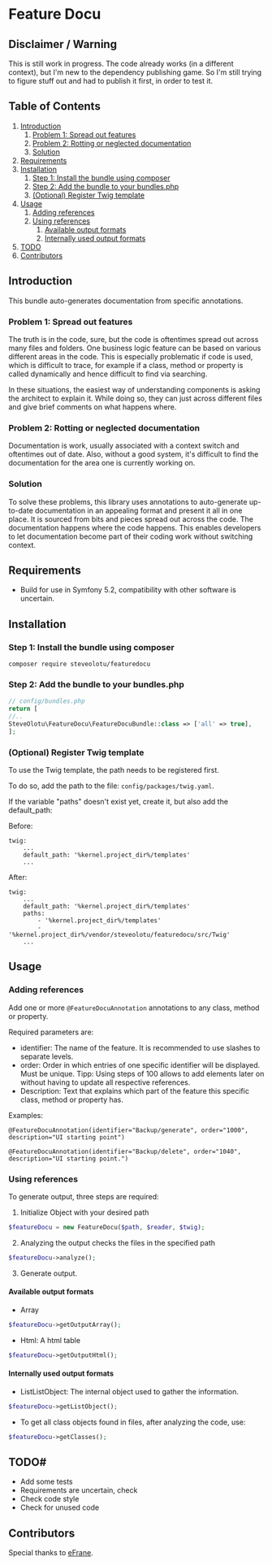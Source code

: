 # Feature Docu

## Disclaimer / Warning

This is still work in progress. The code already works (in a different context), but I'm new to the dependency publishing game. So I'm still trying to figure stuff out and had to publish it first, in order to test it.

## Table of Contents

1. [Introduction](#introduction)
    1. [Problem 1: Spread out features](#problem-1-spread-out-features)
    1. [Problem 2: Rotting or neglected documentation](#problem-2-rotting-or-neglected-documentation)
    1. [Solution](#solution)
1. [Requirements](#requirements)
1. [Installation](#installation)
    1. [Step 1: Install the bundle using composer](#step-1-install-the-bundle-using-composer)
    1. [Step 2: Add the bundle to your bundles.php](#step-2-add-the-bundle-to-your-bundlesphp)
    1. [(Optional) Register Twig template](#optional-register-twig-template)
1. [Usage](#usage)
    1. [Adding references](#adding-references)
    1. [Using references](#using-references)
        1. [Available output formats](#available-output-formats)
        1. [Internally used output formats](#internally-used-output-formats)
1. [TODO](#todo)
1. [Contributors](#contributors)

## Introduction

This bundle auto-generates documentation from specific annotations.

### Problem 1: Spread out features

The truth is in the code, sure, but the code is oftentimes spread out across many files and folders. One business logic feature can be based on various different areas in the code. This is especially problematic if code is used, which is difficult to trace, for example if a class, method or property is called dynamically and hence difficult to find via searching.

In these situations, the easiest way of understanding components is asking the architect to explain it. While doing so, they can just across different files and give brief comments on what happens where.

### Problem 2: Rotting or neglected documentation

Documentation is work, usually associated with a context switch and oftentimes out of date. Also, without a good system, it's difficult to find the documentation for the area one is currently working on.

### Solution

To solve these problems, this library uses annotations to auto-generate up-to-date documentation in an appealing format and present it all in one place. It is sourced from bits and pieces spread out across the code. The documentation happens where the code happens. This enables developers to let documentation become part of their coding work without switching context.

## Requirements

- Build for use in Symfony 5.2, compatibility with other software is uncertain.

## Installation

### Step 1: Install the bundle using composer

    composer require steveolotu/featuredocu

### Step 2: Add the bundle to your bundles.php

```php
// config/bundles.php
return [
//..
SteveOlotu\FeatureDocu\FeatureDocuBundle::class => ['all' => true],
];
```

### (Optional) Register Twig template

To use the Twig template, the path needs to be registered first.

To do so, add the path to the file: `config/packages/twig.yaml`.

If the variable "paths" doesn't exist yet, create it, but also add the default_path:

Before:

```twig
twig:
    ...
    default_path: '%kernel.project_dir%/templates'
    ...
```

After:

```twig
twig:
    ...
    default_path: '%kernel.project_dir%/templates'
    paths:
        - '%kernel.project_dir%/templates'
        - '%kernel.project_dir%/vendor/steveolotu/featuredocu/src/Twig'
    ...
```

## Usage

### Adding references

Add one or more `@FeatureDocuAnnotation` annotations to any class, method or property.

Required parameters are:
- identifier: The name of the feature. It is recommended to use slashes to separate levels.
- order: Order in which entries of one specific identifier will be displayed. Must be unique.
  Tipp: Using steps of 100 allows to add elements later on without having to update all respective references.
- Description: Text that explains which part of the feature this specific class, method or property has.

Examples:

    @FeatureDocuAnnotation(identifier="Backup/generate", order="1000", description="UI starting point")

    @FeatureDocuAnnotation(identifier="Backup/delete", order="1040", description="UI starting point.")

### Using references

To generate output, three steps are required:

1. Initialize Object with your desired path

```php
$featureDocu = new FeatureDocu($path, $reader, $twig);
```

2. Analyzing the output checks the files in the specified path
```php
$featureDocu->analyze();
```

3. Generate output.

#### Available output formats

- Array

```php
$featureDocu->getOutputArray();
```

- Html: A html table

```php
$featureDocu->getOutputHtml();
```

#### Internally used output formats

- ListListObject: The internal object used to gather the information.

```php
$featureDocu->getListObject();
```

- To get all class objects found in files, after analyzing the code, use:

```php
$featureDocu->getClasses();
```

## TODO#

- Add some tests
- Requirements are uncertain, check
- Check code style
- Check for unused code

## Contributors

Special thanks to [eFrane](https://github.com/eFrane).
